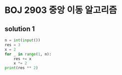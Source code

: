 # BOJ 2903 중앙 이동 알고리즘

## solution 1

```python
n = int(input())
res = 3
x = 2
for _ in range(1, n):
    res += x
    x *= 2
print(res ** 2)

```